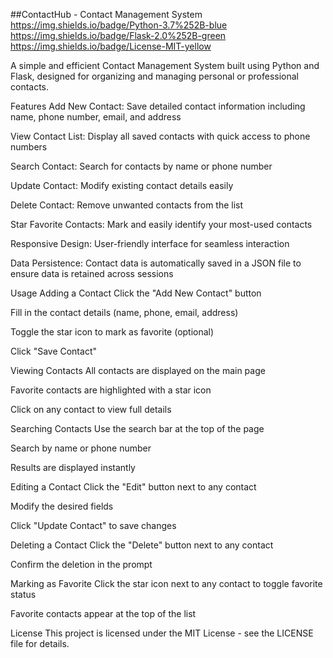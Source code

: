 ##ContactHub - Contact Management System
https://img.shields.io/badge/Python-3.7%252B-blue
https://img.shields.io/badge/Flask-2.0%252B-green
https://img.shields.io/badge/License-MIT-yellow

A simple and efficient Contact Management System built using Python and Flask, designed for organizing and managing personal or professional contacts.

Features
Add New Contact: Save detailed contact information including name, phone number, email, and address

View Contact List: Display all saved contacts with quick access to phone numbers

Search Contact: Search for contacts by name or phone number

Update Contact: Modify existing contact details easily

Delete Contact: Remove unwanted contacts from the list

Star Favorite Contacts: Mark and easily identify your most-used contacts

Responsive Design: User-friendly interface for seamless interaction

Data Persistence: Contact data is automatically saved in a JSON file to ensure data is retained across sessions

Usage
Adding a Contact
Click the "Add New Contact" button

Fill in the contact details (name, phone, email, address)

Toggle the star icon to mark as favorite (optional)

Click "Save Contact"

Viewing Contacts
All contacts are displayed on the main page

Favorite contacts are highlighted with a star icon

Click on any contact to view full details

Searching Contacts
Use the search bar at the top of the page

Search by name or phone number

Results are displayed instantly

Editing a Contact
Click the "Edit" button next to any contact

Modify the desired fields

Click "Update Contact" to save changes

Deleting a Contact
Click the "Delete" button next to any contact

Confirm the deletion in the prompt

Marking as Favorite
Click the star icon next to any contact to toggle favorite status

Favorite contacts appear at the top of the list

License
This project is licensed under the MIT License - see the LICENSE file for details.
